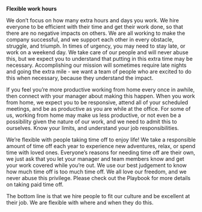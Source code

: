 **Flexible work hours**
 
We don’t focus on how many extra hours and days you work. We hire everyone to be efficient with their time and get their work done, so that there are no negative impacts on others. We are all working to make the company successful, and we support each other in every obstacle, struggle, and triumph. In times of urgency, you may need to stay late, or work on a weekend day. We take care of our people and will never abuse this, but we expect you to understand that putting in this extra time may be necessary. Accomplishing our mission will sometimes require late nights and going the extra mile - we want a team of people who are excited to do this when necessary, because they understand the impact.
 
If you feel you’re more productive working from home every once in awhile, then connect with your manager about making this happen. When you work from home, we expect you to be responsive, attend all of your scheduled meetings, and be as productive as you are while at the office. For some of us, working from home may make us less productive, or not even be a possibility given the nature of our work, and we need to admit this to ourselves. Know your limits, and understand your job responsibilities. 
 
We’re flexible with people taking time off to enjoy life! We take a responsible amount of time off each year to experience new adventures, relax, or spend time with loved ones. Everyone’s reasons for needing time off are their own, we just ask that you let your manager and team members know and get your work covered while you’re out. We use our best judgement to know how much time off is too much time off. We all love our freedom, and we never abuse this privilege. Please check out the Playbook for more details on taking paid time off. 

The bottom line is that we hire people to fit our culture and be excellent at their job. We are flexible with where and when they do this.
